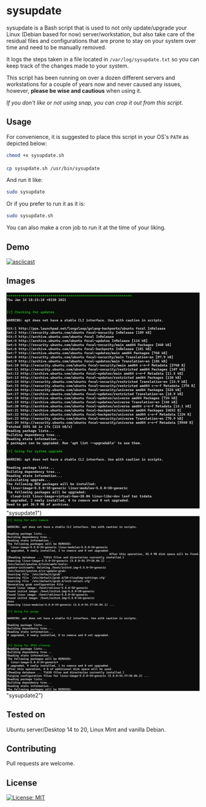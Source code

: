 # sysupdate

sysupdate is a Bash script that is used to not only update/upgrade your Linux (Debian based for now) server/workstation, but also take care of the residual files and configurations that are prone to stay on your system over time and need to be manually removed.

It logs the steps taken in a file located in ```/var/log/sysupdate.txt``` so you can keep track of the changes made to your system.

This script has been running on over a dozen different servers and workstations for a couple of years now and never caused any issues, however, **please be wise and cautious** when using it.

_If you don't like or not using snap, you can crop it out from this script_.

## Usage

For convenience, it is suggested to place this script in your OS's ```PATH``` as depicted below:

```bash
chmod +x sysupdate.sh

cp sysupdate.sh /usr/bin/sysupdate
```

And run it like:

```bash
sudo sysupdate
```

Or if you prefer to run it as it is:

```bash
sudo sysupdate.sh
```

You can also make a cron job to run it at the time of your liking.

## Demo

[![asciicast](https://asciinema.org/a/qnuWfHTvsXf8VDl0aHbpwC2Mq.svg)](https://asciinema.org/a/qnuWfHTvsXf8VDl0aHbpwC2Mq)

## Images

![sysupdate1](/images/sysupdate1.jpg) "sysupdate1")
![sysupdate2](/images/sysupdate2.jpg) "sysupdate2")

## Tested on

Ubuntu server/Desktop 14 to 20, Linux Mint and vanilla Debian.

## Contributing

Pull requests are welcome.

## License

[![License: MIT](https://img.shields.io/badge/License-MIT-yellow.svg)](https://opensource.org/licenses/MIT)
